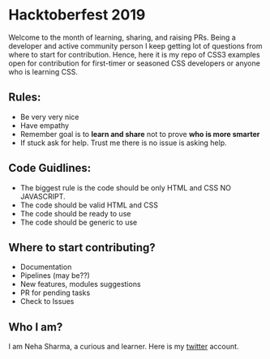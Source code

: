 # Hacktoberfest 2019
Welcome to the month of learning, sharing, and raising PRs. Being a developer and active community person I keep getting lot of questions
from where to start for contribution. Hence, here it is my repo of CSS3 examples open for contribution for first-timer or seasoned 
CSS developers or anyone who is learning CSS.

## Rules:
- Be very very nice
- Have empathy
- Remember goal is to __learn and share__ not to prove __who is more smarter__
- If stuck ask for help. Trust me there is no issue is asking help.

## Code Guidlines:
- The biggest rule is the code should be only HTML and CSS NO JAVASCRIPT.
- The code should be valid HTML and CSS
- The code should be ready to use
- The code should be generic to use

## Where to start contributing?
- Documentation
- Pipelines (may be??)
- New features, modules suggestions 
- PR for pending tasks
- Check to Issues

## Who I am?
I am Neha Sharma, a curious and learner. Here is my [twitter](https://twitter.com/hellonehha) account.
